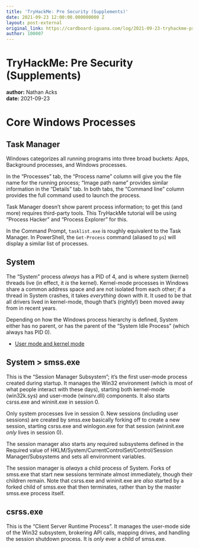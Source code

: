 ```yaml
---
title: 'TryHackMe: Pre Security (Supplements)'
date: 2021-09-23 12:00:00.000000000 Z
layout: post-external
original_link: https://cardboard-iguana.com/log/2021-09-23-tryhackme-pre-security-supplements.html
author: 100007
---
```


# TryHackMe: Pre Security (Supplements)

**author:** Nathan Acks  
**date:** 2021-09-23

# Core Windows Processes

## Task Manager

Windows categorizes all running programs into three broad buckets: Apps, Background processes, and Windows processes.

In the “Processes” tab, the “Process name” column will give you the file name for the running process; “Image path name” provides similar information in the “Details” tab. In both tabs, the “Command line” column provides the full command used to launch the process.

Task Manager doesn’t show parent process information; to get this (and more) requires third-party tools. This TryHackMe tutorial will be using “Process Hacker” and “Process Explorer” for this.

In the Command Prompt, `tasklist.exe` is roughly equivalent to the Task Manager. In PowerShell, the `Get-Process` command (aliased to `ps`) will display a similar list of processes.

## System

The “System” process _always_ has a PID of 4, and is where system (kernel) threads live (in effect, it _is_ the kernel). Kernel-mode processes in Windows share a common address space and are not isolated from each other; if a thread in System crashes, it takes _everything_ down with it. It used to be that all drivers lived in kernel-mode, though that’s (rightly!) been moved away from in recent years.

Depending on how the Windows process hierarchy is defined, System either has no parent, or has the parent of the “System Idle Process” (which always has PID 0).

- [User mode and kernel mode](https://docs.microsoft.com/en-us/windows-hardware/drivers/gettingstarted/user-mode-and-kernel-mode)

## System \> smss.exe

This is the “Session Manager Subsystem”; it’s the first user-mode process created during startup. It manages the Win32 environment (which is most of what people interact with these days), starting both kernel-mode (win32k.sys) and user-mode (winsrv.dll) components. It also starts csrss.exe and wininit.exe in session 0.

Only system processes live in session 0. New sessions (including user sessions) are created by smss.exe basically forking off to create a new session, starting csrss.exe and winlogon.exe for that session (wininit.exe _only_ lives in session 0).

The session manager also starts any required subsystems defined in the Required value of HKLM/System/CurrentControlSet/Control/Session Manager/Subsystems and sets all environment variables.

The session manager is _always_ a child process of System. Forks of smss.exe that start new sessions terminate almost immediately, though their children remain. Note that csrss.exe and wininit.exe are _also_ started by a forked child of smss.exe that then terminates, rather than by the master smss.exe process itself.

## csrss.exe

This is the “Client Server Runtime Process”. It manages the user-mode side of the Win32 subsystem, brokering API calls, mapping drives, and handling the session shutdown process. It is _only_ ever a child of smss.exe.

